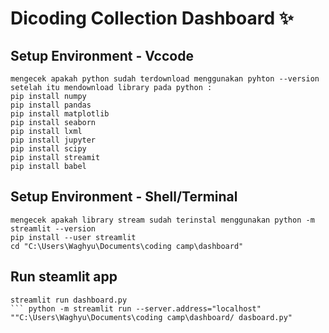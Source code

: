 # Dicoding Collection Dashboard ✨

## Setup Environment - Vccode
```
mengecek apakah python sudah terdownload menggunakan pyhton --version
setelah itu mendownload library pada python :
pip install numpy
pip install pandas
pip install matplotlib
pip install seaborn
pip install lxml
pip install jupyter
pip install scipy
pip install streamit
pip install babel
```

## Setup Environment - Shell/Terminal
```
mengecek apakah library stream sudah terinstal menggunakan python -m streamlit --version
pip install --user streamlit
cd "C:\Users\Waghyu\Documents\coding camp\dashboard"

```

## Run steamlit app
```
streamlit run dashboard.py
``` python -m streamlit run --server.address="localhost" ""C:\Users\Waghyu\Documents\coding camp\dashboard/ dasboard.py"

